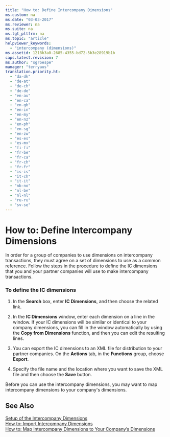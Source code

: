 ```yaml
---
title: "How to: Define Intercompany Dimensions"
ms.custom: na
ms.date: "03-03-2017"
ms.reviewer: na
ms.suite: na
ms.tgt_pltfrm: na
ms.topic: "article"
helpviewer_keywords: 
  - "intercompany (dimensions)"
ms.assetid: 1218b3a0-2685-4355-bd72-5b3e28919b1b
caps.latest.revision: 7
ms.author: "sgroespe"
manager: "terryaus"
translation.priority.ht: 
  - "da-dk"
  - "de-at"
  - "de-ch"
  - "de-de"
  - "en-au"
  - "en-ca"
  - "en-gb"
  - "en-in"
  - "en-my"
  - "en-nz"
  - "en-ph"
  - "en-sg"
  - "en-zw"
  - "es-es"
  - "es-mx"
  - "fi-fi"
  - "fr-be"
  - "fr-ca"
  - "fr-ch"
  - "fr-fr"
  - "is-is"
  - "it-ch"
  - "it-it"
  - "nb-no"
  - "nl-be"
  - "nl-nl"
  - "ru-ru"
  - "sv-se"
---
```

# How to: Define Intercompany Dimensions
In order for a group of companies to use dimensions on intercompany transactions, they must agree on a set of dimensions to use as a common reference. Follow the steps in the procedure to define the IC dimensions that you and your partner companies will use to make intercompany transactions.  
  
### To define the IC dimensions  
  
1.  In the **Search** box, enter **IC Dimensions**, and then choose the related link.  
  
2.  In the **IC Dimensions** window, enter each dimension on a line in the window. If your IC dimensions will be similar or identical to your company dimensions, you can fill in the window automatically by using the **Copy from Dimensions** function, and then you can edit the resulting lines.  
  
3.  You can export the IC dimensions to an XML file for distribution to your partner companies. On the **Actions** tab, in the **Functions** group, choose **Export**.  
  
4.  Specify the file name and the location where you want to save the XML file and then choose the **Save** button.  
  
 Before you can use the intercompany dimensions, you may want to map intercompany dimensions to your company's dimensions.  
  
## See Also  
 [Setup of the Intercompany Dimensions](../Finance/setup-of-the-intercompany-dimensions.md)   
 [How to: Import Intercompany Dimensions](../Finance/how-to-import-intercompany-dimensions.md)   
 [How to: Map Intercompany Dimensions to Your Company’s Dimensions](../Finance/how-to-map-intercompany-dimensions-to-your-company’s-dimensions.md)